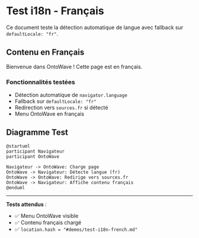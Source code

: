 # Test i18n - Français

Ce document teste la détection automatique de langue avec fallback sur `defaultLocale: "fr"`.

## Contenu en Français

Bienvenue dans OntoWave ! Cette page est en français.

### Fonctionnalités testées

- Détection automatique de `navigator.language`
- Fallback sur `defaultLocale: "fr"`
- Redirection vers `sources.fr` si détecté
- Menu OntoWave en français

## Diagramme Test

```plantuml
@startuml
participant Navigateur
participant OntoWave

Navigateur -> OntoWave: Charge page
OntoWave -> Navigateur: Détecte langue (fr)
OntoWave -> OntoWave: Redirige vers sources.fr
OntoWave -> Navigateur: Affiche contenu français
@enduml
```

---

**Tests attendus** :

- ✅ Menu OntoWave visible
- ✅ Contenu français chargé
- ✅ `location.hash = "#demos/test-i18n-french.md"`

